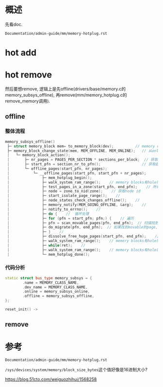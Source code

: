 
# 概述

先看doc.

`Documentation/admin-guide/mm/memory-hotplug.rst`

# hot add

# hot remove

然后要想remove, 逻辑上是先offline(drivers/base/memory.c的memory_subsys_offline), 再remove(mm/memory_hotplug.c的remove_memory调用).

## offline

### 整体流程

```cpp
memory_subsys_offline()
 ├─ struct memory_block mem= to_memory_block(dev);          // memory dev转换成 memory_block
 ├─ memory_block_change_state(mem, MEM_OFFLINE, MEM_ONLINE);   // 从online转换成offline
 |   └─ memory_block_action();
 |       ├─ nr_pages = PAGES_PER_SECTION * sections_per_block;  // 获取这个block包含的页数
 |       ├─ start_pfn = section_nr_to_pfn();                   // 获取起始pfn  
 |       └─ offline_pages(start_pfn, nr_pages);
 |           └─ __offline_pages(start_pfn, start_pfn + nr_pages);
 |               ├─ mem_hotplug_begin();
 |               ├─ walk_system_ram_range();    // memory blocks有hole(空洞)则不允许offline
 |               ├─ test_pages_in_a_zone(start_pfn, end_pfn);    // 所有页面必须在同一个zone
 |               ├─ node = zone_to_nid(zone);    // 获取node id
 |               ├─ start_isolate_page_range();    // 
 |               ├─ node_states_check_changes_offline();    // 
 |               ├─ memory_notify(MEM_GOING_OFFLINE, &arg);    // 
 |               ├─ notify_to_errno();    // 
 |               ├─ do {    //  循环处理
 |               ├─ for (pfn = start_pfn; pfn;) {    // 遍历
 |               ├─ pfn = scan_movable_pages(pfn, end_pfn);  // 扫描找到第一个movable的page, 找不到返回0
 |               ├─ do_migrate(pfn, end_pfn);  // 如果找到movable的page, 则迁移
 |               ├─ }    // 
 |               ├─ dissolve_free_huge_pages(start_pfn, end_pfn);    // 
 |               ├─ walk_system_ram_range();    // memory blocks有hole(空洞)则不允许offline
 |               ├─ while(ret);    // 
 |               ├─ walk_system_ram_range();    // memory blocks有hole(空洞)则不允许offline
 |               └─ mem_hotplug_done();
```

### 代码分析

```cpp
static struct bus_type memory_subsys = {
        .name = MEMORY_CLASS_NAME,
        .dev_name = MEMORY_CLASS_NAME,
        .online = memory_subsys_online,
        .offline = memory_subsys_offline,
};
```

```cpp
reset_init() -> 
```



## remove


# 参考

`Documentation/admin-guide/mm/memory-hotplug.rst`

`/sys/devices/system/memory/block_size_bytes`这个值好像是16进制大小?

https://blog.51cto.com/weiguozhihui/1568258